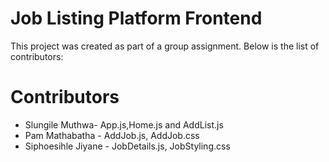 # Job Listing Platform Frontend

This project was created as part of a group assignment. Below is the list of contributors:

# Contributors

- Slungile Muthwa- App.js,Home.js and AddList.js
- Pam Mathabatha - AddJob.js, AddJob.css
- Siphoesihle Jiyane - JobDetails.js, JobStyling.css
